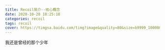 ```yaml
---
title: Recoil简介--核心概念
date: 2020-10-28 18:25:18
categories: recoil
tags: recoil
cover: https://timgsa.baidu.com/timg?image&quality=80&size=b9999_10000&sec=1603965430181&di=6ab3a24d8cef6782e6ba68dcb285fb14&imgtype=0&src=http%3A%2F%2Fb.zol-img.com.cn%2Fdesk%2Fbizhi%2Fimage%2F6%2F1920x1080%2F1432000588540.jpg
---
```

我还是曾经的那个少年